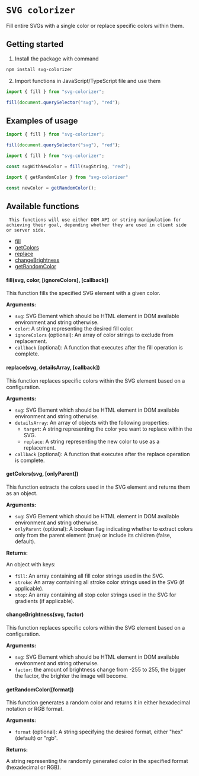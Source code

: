 # `SVG colorizer`

Fill entire SVGs with a single color or replace specific colors within them.

## Getting started

1. Install the package with command

```bash
npm install svg-colorizer
```

2. Import functions in JavaScript/TypeScript file and use them

```javascript
import { fill } from "svg-colorizer";

fill(document.querySelector("svg"), "red");
```

## Examples of usage

```javascript
import { fill } from "svg-colorizer";

fill(document.querySelector("svg"), "red");
```

```javascript
import { fill } from "svg-colorizer";

const svgWithNewColor = fill(svgString, "red");
```

```javascript
import { getRandomColor } from "svg-colorizer"

const newColor = getRandomColor();
```

## Available functions
 ` This functions will use either DOM API or string manipulation for achieving their goal, depending whether they are used in client side or server side.`

- [fill](#fill)
- [getColors](#getColors)
- [replace](#replace)
- [changeBrightness](#changeBrightness)
- [getRandomColor](#getRandomColor)


#### fill(svg, color, [ignoreColors], [callback])

This function fills the specified SVG element with a given color.

**Arguments:**

* `svg`: SVG Element which should be HTML element in DOM available environment and string otherwise.
* `color`: A string representing the desired fill color.
* `ignoreColors` (optional): An array of color strings to exclude from replacement.
* `callback` (optional): A function that executes after the fill operation is complete.


#### replace(svg, detailsArray, [callback])

This function replaces specific colors within the SVG element based on a configuration.

**Arguments:**

* `svg`: SVG Element which should be HTML element in DOM available environment and string otherwise.
* `detailsArray`: An array of objects with the following properties:
    * `target`: A string representing the color you want to replace within the SVG.
    * `replace`: A string representing the new color to use as a replacement.
* `callback` (optional): A function that executes after the replace operation is complete.


#### getColors(svg, [onlyParent])

This function extracts the colors used in the SVG element and returns them as an object.

**Arguments:**

* `svg`: SVG Element which should be HTML element in DOM available environment and string otherwise.
* `onlyParent` (optional): A boolean flag indicating whether to extract colors only from the parent element (true) or include its children (false, default).

**Returns:**

An object with keys:

* `fill`: An array containing all fill color strings used in the SVG.
* `stroke`: An array containing all stroke color strings used in the SVG (if applicable).
* `stop`: An array containing all stop color strings used in the SVG for gradients (if applicable).


#### changeBrightness(svg, factor)

This function replaces specific colors within the SVG element based on a configuration.

**Arguments:**

* `svg`: SVG Element which should be HTML element in DOM available environment and string otherwise.
* `factor`: the amount of brightness change from -255 to 255, the bigger the factor, the brighter the image will become.


#### getRandomColor([format])

This function generates a random color and returns it in either hexadecimal notation or RGB format.

**Arguments:**

* `format` (optional): A string specifying the desired format, either "hex" (default) or "rgb".

**Returns:**

A string representing the randomly generated color in the specified format (hexadecimal or RGB).